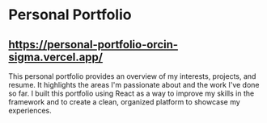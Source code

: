 # Personal Portfolio
## https://personal-portfolio-orcin-sigma.vercel.app/
This personal portfolio provides an overview of my interests, projects, and resume. It highlights the areas I'm passionate about and the work I've done so far.
I built this portfolio using React as a way to improve my skills in the framework and to create a clean, organized platform to showcase my experiences.
